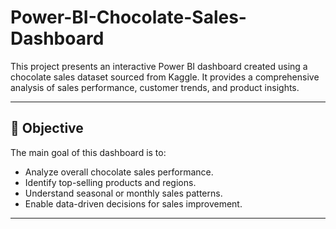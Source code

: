 # Power-BI-Chocolate-Sales-Dashboard
This project presents an interactive Power BI dashboard created using a chocolate sales dataset sourced from Kaggle. It provides a comprehensive analysis of sales performance, customer trends, and product insights.

---

## 📌 Objective

The main goal of this dashboard is to:
- Analyze overall chocolate sales performance.
- Identify top-selling products and regions.
- Understand seasonal or monthly sales patterns.
- Enable data-driven decisions for sales improvement.

---

